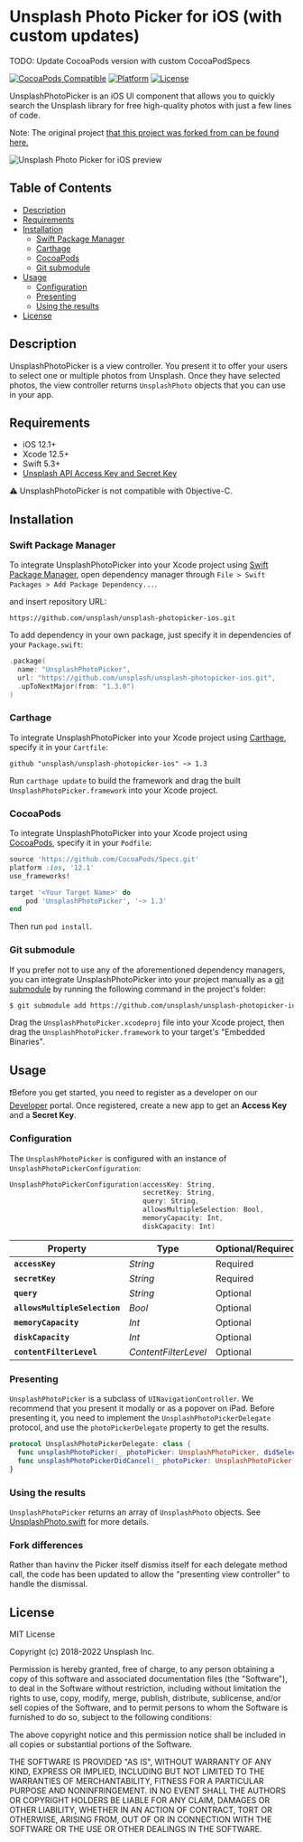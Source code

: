# Unsplash Photo Picker for iOS (with custom updates)

TODO: Update CocoaPods version with custom CocoaPodSpecs

[![CocoaPods Compatible](https://img.shields.io/badge/pod-42.0.0-blue)](https://github.com/rbaumbach/unsplash-photopicker-ios)
[![Platform](https://img.shields.io/badge/platform-iOS-lightgrey)](https://github.com/rbaumbach/unsplash-photopicker-ios)
[![License](https://img.shields.io/badge/license-MIT-green)](https://github.com/unsplash/unsplash-photopicker-ios/blob/master/LICENSE)

UnsplashPhotoPicker is an iOS UI component that allows you to quickly search the Unsplash library for free high-quality photos with just a few lines of code.

Note: The original project [that this project was forked from can be found here.](https://github.com/unsplash/unsplash-photopicker-ios)

![Unsplash Photo Picker for iOS preview](https://i.imgur.com/BtpxvAP.png "Unsplash Photo Picker for iOS")

## Table of Contents

- [Description](#description)
- [Requirements](#requirements)
- [Installation](#installation)
  - [Swift Package Manager](#swift-package-manager)
  - [Carthage](#carthage)
  - [CocoaPods](#cocoapods)
  - [Git submodule](#git-submodule)
- [Usage](#usage)
  - [Configuration](#configuration)
  - [Presenting](#presenting)
  - [Using the results](#using-the-results)
- [License](#license)

## Description

UnsplashPhotoPicker is a view controller. You present it to offer your users to select one or multiple photos from Unsplash. Once they have selected photos, the view controller returns `UnsplashPhoto` objects that you can use in your app.

## Requirements

- iOS 12.1+
- Xcode 12.5+
- Swift 5.3+
- [Unsplash API Access Key and Secret Key](https://unsplash.com/documentation#registering-your-application)

⚠️ UnsplashPhotoPicker is not compatible with Objective-C.

## Installation

### Swift Package Manager

To integrate UnsplashPhotoPicker into your Xcode project using [Swift Package Manager](https://github.com/apple/swift-package-manager), open dependency manager through `File > Swift Packages > Add Package Dependency...`.

and insert repository URL:

`https://github.com/unsplash/unsplash-photopicker-ios.git`

To add dependency in your own package, just specify it in dependencies of your `Package.swift`:

```swift
.package(
  name: "UnsplashPhotoPicker",
  url: "https://github.com/unsplash/unsplash-photopicker-ios.git",
  .upToNextMajor(from: "1.3.0")
)
```

### Carthage

To integrate UnsplashPhotoPicker into your Xcode project using [Carthage](https://github.com/Carthage/Carthage), specify it in your `Cartfile`:

```ogdl
github "unsplash/unsplash-photopicker-ios" ~> 1.3
```

Run `carthage update` to build the framework and drag the built `UnsplashPhotoPicker.framework` into your Xcode project.

### CocoaPods

To integrate UnsplashPhotoPicker into your Xcode project using [CocoaPods](https://cocoapods.org), specify it in your `Podfile`:

```ruby
source 'https://github.com/CocoaPods/Specs.git'
platform :ios, '12.1'
use_frameworks!

target '<Your Target Name>' do
    pod 'UnsplashPhotoPicker', '~> 1.3'
end
```

Then run `pod install`.

### Git submodule

If you prefer not to use any of the aforementioned dependency managers, you can integrate UnsplashPhotoPicker into your project manually as a [git submodule](https://git-scm.com/docs/git-submodule) by running the following command in the project's folder:

```bash
$ git submodule add https://github.com/unsplash/unsplash-photopicker-ios.git
```

Drag the `UnsplashPhotoPicker.xcodeproj` file into your Xcode project, then drag the `UnsplashPhotoPicker.framework` to your target's "Embedded Binaries".

## Usage

❗️Before you get started, you need to register as a developer on our [Developer](https://unsplash.com/developers) portal. Once registered, create a new app to get an **Access Key** and a **Secret Key**.

### Configuration

The `UnsplashPhotoPicker` is configured with an instance of `UnsplashPhotoPickerConfiguration`:

```swift
UnsplashPhotoPickerConfiguration(accessKey: String,
                                 secretKey: String,
                                 query: String,
                                 allowsMultipleSelection: Bool,
                                 memoryCapacity: Int,
                                 diskCapacity: Int)
```

| Property                      | Type                 | Optional/Required | Default |
| ----------------------------- | -------------------- | ----------------- | ------- |
| **`accessKey`**               | _String_             | Required          | N/A     |
| **`secretKey`**               | _String_             | Required          | N/A     |
| **`query`**                   | _String_             | Optional          | `nil`   |
| **`allowsMultipleSelection`** | _Bool_               | Optional          | `false` |
| **`memoryCapacity`**          | _Int_                | Optional          | `50`    |
| **`diskCapacity`**            | _Int_                | Optional          | `100`   |
| **`contentFilterLevel`**      | _ContentFilterLevel_ | Optional          | `.low`  |

### Presenting

`UnsplashPhotoPicker` is a subclass of `UINavigationController`. We recommend that you present it modally or as a popover on iPad. Before presenting it, you need to implement the `UnsplashPhotoPickerDelegate` protocol, and use the `photoPickerDelegate` property to get the results.

```swift
protocol UnsplashPhotoPickerDelegate: class {
  func unsplashPhotoPicker(_ photoPicker: UnsplashPhotoPicker, didSelectPhotos photos: [UnsplashPhoto])
  func unsplashPhotoPickerDidCancel(_ photoPicker: UnsplashPhotoPicker)
}
```

### Using the results

`UnsplashPhotoPicker` returns an array of `UnsplashPhoto` objects. See [UnsplashPhoto.swift](UnsplashPhotoPicker/UnsplashPhotoPicker/Classes/Models/UnsplashPhoto.swift) for more details.

### Fork differences

Rather than havinv the Picker itself dismiss itself for each delegate method call, the code has been updated to allow the "presenting view controller" to handle the dismissal.

## License

MIT License

Copyright (c) 2018-2022 Unsplash Inc.

Permission is hereby granted, free of charge, to any person obtaining a copy of this software and associated documentation files (the "Software"), to deal in the Software without restriction, including without limitation the rights to use, copy, modify, merge, publish, distribute, sublicense, and/or sell copies of the Software, and to permit persons to whom the Software is furnished to do so, subject to the following conditions:

The above copyright notice and this permission notice shall be included in all copies or substantial portions of the Software.

THE SOFTWARE IS PROVIDED "AS IS", WITHOUT WARRANTY OF ANY KIND, EXPRESS OR IMPLIED, INCLUDING BUT NOT LIMITED TO THE WARRANTIES OF MERCHANTABILITY, FITNESS FOR A PARTICULAR PURPOSE AND NONINFRINGEMENT. IN NO EVENT SHALL THE AUTHORS OR COPYRIGHT HOLDERS BE LIABLE FOR ANY CLAIM, DAMAGES OR OTHER LIABILITY, WHETHER IN AN ACTION OF CONTRACT, TORT OR OTHERWISE, ARISING FROM, OUT OF OR IN CONNECTION WITH THE SOFTWARE OR THE USE OR OTHER DEALINGS IN THE SOFTWARE.
